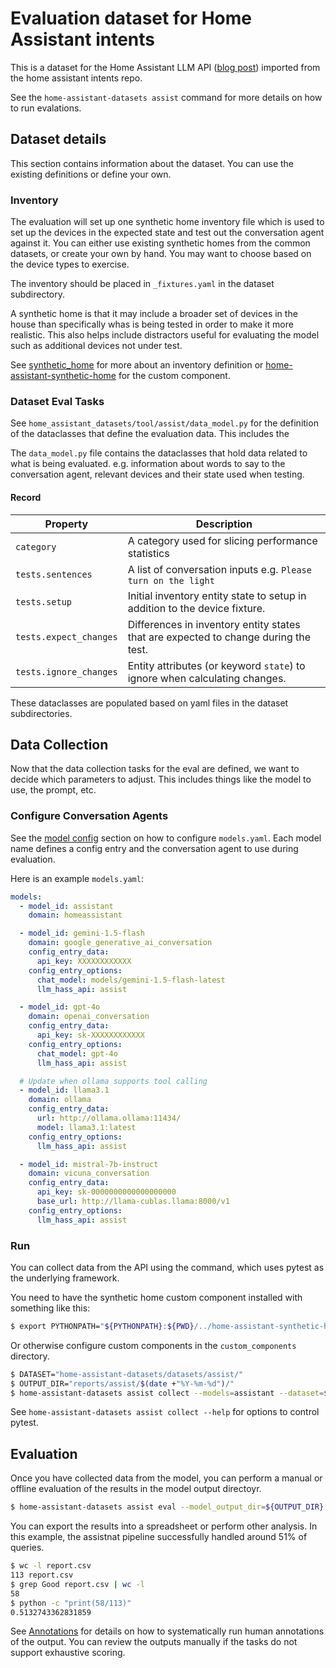 # Evaluation dataset for Home Assistant intents

This is a dataset for the Home Assistant LLM API ([blog post](https://developers.home-assistant.io/blog/2024/05/20/llm-api/)) imported from the home assistant intents repo.

See the `home-assistant-datasets assist` command for more details on how to
run evalations.

## Dataset details

This section contains information about the dataset. You can use the existing
definitions or define your own.

### Inventory

The evaluation will set up one synthetic home inventory file which is used to set
up the devices in the expected state and test out the conversation agent against it. You can
either use existing synthetic homes from the common datasets, or create your own
by hand. You may want to choose based on the device types to exercise.

The inventory should be placed in `_fixtures.yaml` in the dataset subdirectory.

A synthetic home is that it may include a broader set of devices in the house than
specifically whas is being tested in order to make it more realistic. This also helps
include distractors useful for evaluating the model such as additional devices not under test.

See [synthetic_home](https://github.com/allenporter/synthetic-home) for more about
an inventory definition or [home-assistant-synthetic-home](https://github.com/allenporter/home-assistant-synthetic-home)
for the custom component.

### Dataset Eval Tasks

See `home_assistant_datasets/tool/assist/data_model.py` for the definition of
the dataclasses that define the evaluation data. This includes the

The `data_model.py` file contains the dataclasses that hold data related to what
is being evaluated. e.g. information about words to say to the conversation agent,
relevant devices and their state used when testing.

#### Record

| Property               | Description                                                                         |
| ---------------------- | ----------------------------------------------------------------------------------- |
| `category`             | A category used for slicing performance statistics                                  |
| `tests.sentences`      | A list of conversation inputs e.g. `Please turn on the light`                       |
| `tests.setup`          | Initial inventory entity state to setup in addition to the device fixture.          |
| `tests.expect_changes` | Differences in inventory entity states that are expected to change during the test. |
| `tests.ignore_changes` | Entity attributes (or keyword `state`) to ignore when calculating changes.          |

These dataclasses are populated based on yaml files in the dataset subdirectories.

## Data Collection

Now that the data collection tasks for the eval are defined, we want to decide
which parameters to adjust. This includes things like the model to use, the prompt, etc.

### Configure Conversation Agents

See the [model config](../README.md) section on how to configure `models.yaml`. Each
model name defines a config entry and the conversation agent to use during evaluation.

Here is an example `models.yaml`:

```yaml
models:
  - model_id: assistant
    domain: homeassistant

  - model_id: gemini-1.5-flash
    domain: google_generative_ai_conversation
    config_entry_data:
      api_key: XXXXXXXXXXXX
    config_entry_options:
      chat_model: models/gemini-1.5-flash-latest
      llm_hass_api: assist

  - model_id: gpt-4o
    domain: openai_conversation
    config_entry_data:
      api_key: sk-XXXXXXXXXXXX
    config_entry_options:
      chat_model: gpt-4o
      llm_hass_api: assist

  # Update when ollama supports tool calling
  - model_id: llama3.1
    domain: ollama
    config_entry_data:
      url: http://ollama.ollama:11434/
      model: llama3.1:latest
    config_entry_options:
      llm_hass_api: assist

  - model_id: mistral-7b-instruct
    domain: vicuna_conversation
    config_entry_data:
      api_key: sk-0000000000000000000
      base_url: http://llama-cublas.llama:8000/v1
    config_entry_options:
      llm_hass_api: assist
```

### Run

You can collect data from the API using the command, which uses pytest as the
underlying framework.

You need to have the synthetic home custom component installed with something like this:

```bash
$ export PYTHONPATH="${PYTHONPATH}:${PWD}/../home-assistant-synthetic-home/"
```

Or otherwise configure custom components in the `custom_components` directory.

```bash
$ DATASET="home-assistant-datasets/datasets/assist/"
$ OUTPUT_DIR="reports/assist/$(date +"%Y-%m-%d")/"
$ home-assistant-datasets assist collect --models=assistant --dataset=${DATASET} --model_output_dir={OUTPUT_DIR}
```

See `home-assistant-datasets assist collect --help` for options to control pytest.

## Evaluation

Once you have collected data from the model, you can perform a manual or offline
evaluation of the results in the model output directoyr.

```bash
$ home-assistant-datasets assist eval --model_output_dir=${OUTPUT_DIR} --output_type=csv > report.csv
```

You can export the results into a spreadsheet or perform other analysis. In this example, the assistnat pipeline successfully handled around 51% of queries.

```bash
$ wc -l report.csv
113 report.csv
$ grep Good report.csv | wc -l
58
$ python -c "print(58/113)"
0.5132743362831859
```

See [Annotations](../../script/README.md) for details on how to systematically
run human annotations of the output. You can review the outputs manually if the
tasks do not support exhaustive scoring.
